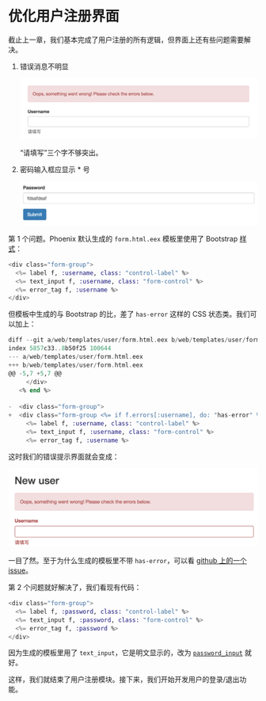 # 优化用户注册界面

截止上一章，我们基本完成了用户注册的所有逻辑，但界面上还有些问题需要解决。

1. 错误消息不明显

    ![Phoenix 用户名不为空的错误消息](img/04-users-blank-username.png)

    “请填写”三个字不够突出。

2. 密码输入框应显示 * 号

    ![密码输入框](img/04-password-input.png)

第 1 个问题。Phoenix 默认生成的 `form.html.eex` 模板里使用了 Bootstrap [样式](https://getbootstrap.com/css/#forms-control-validation)：

```eex
<div class="form-group">
  <%= label f, :username, class: "control-label" %>
  <%= text_input f, :username, class: "form-control" %>
  <%= error_tag f, :username %>
</div>
```
但模板中生成的与 Bootstrap 的比，差了 `has-error` 这样的 CSS 状态类。我们可以加上：

```eex
diff --git a/web/templates/user/form.html.eex b/web/templates/user/form.html.eex
index 5857c33..8b50f25 100644
--- a/web/templates/user/form.html.eex
+++ b/web/templates/user/form.html.eex
@@ -5,7 +5,7 @@
     </div>
   <% end %>

-  <div class="form-group">
+  <div class="form-group <%= if f.errors[:username], do: "has-error" %>">
     <%= label f, :username, class: "control-label" %>
     <%= text_input f, :username, class: "form-control" %>
     <%= error_tag f, :username %>
```
这时我们的错误提示界面就会变成：

![用户名不为空](img/04-username-has-error.png)

一目了然。至于为什么生成的模板里不带 `has-error`，可以看 [github 上的一个 issue](https://github.com/phoenixframework/phoenix/issues/1961)。

第 2 个问题就好解决了，我们看现有代码：

```eex
<div class="form-group">
  <%= label f, :password, class: "control-label" %>
  <%= text_input f, :password, class: "form-control" %>
  <%= error_tag f, :password %>
</div>
```
因为生成的模板里用了 `text_input`，它是明文显示的，改为 [`password_input`](https://hexdocs.pm/phoenix_html/Phoenix.HTML.Form.html#password_input/3) 就好。

这样，我们就结束了用户注册模块。接下来，我们开始开发用户的登录/退出功能。